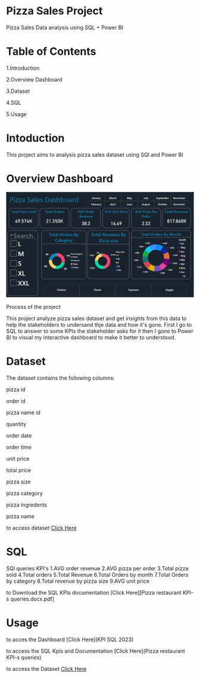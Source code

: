 # Pizza Sales Project
Pizza Sales Data analysis using   SQL + Power BI 

# Table of Contents
1.Introduction

2.Overview Dashboard

3.Dataset

4.SQL

5.Usage

# Intoduction
This project aims to analysis pizza sales dataset using  SQl and Power BI 

# Overview Dashboard
![dashboard](dashboard.PNG)

Process of the project

This project analyze pizza sales dataset and get insights from this data to help the stakeholders to undersand thje data and how it's gone.
First I  go to SQL to answer to some KPIs the stakeholder asks for it then I gone to Power BI to visual my interactive dashboard to make it better to understood.

# Dataset


The dataset contains the following columns:

pizza id

order id

pizza name id

quantity

order date

order time

unit price

total price

pizza size

pizza category 

pizza ingredents

pizza name

to access dataset [Click Here](Pizza_sales.csv)


# SQL
SQl queries
KPI's
1.AVG order revenue 
2.AVG pizza per order
3.Total pizza sold
4.Total orders
5.Total Revenue
6.Total Orders by month 
7.Total Orders by category
8.Total revenue by pizza size 
9.AVG unit price 

to Download the SQL KPIs documentation  [Click Here][Pizza restaurant KPI-s queries.docx.pdf]

# Usage
to acces the Dashboard  [Click Here](KPI SQL 2023)

to access the SQL Kpis and Documentation [Click Here](Pizza restaurant KPI-s queries)

to access the Dataset [Click Here](Pizza_sales.csv)
































